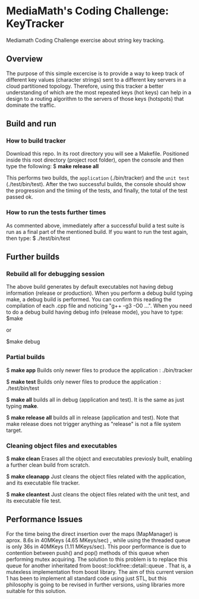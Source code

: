 # MediaMath's Coding Challenge: KeyTracker
Mediamath Coding Challenge exercise about string key tracking.

## Overview
The purpose of this simple excercise is to provide a way to keep track of different key values (character strings) sent to a different key servers in a cloud partitioned topology. Therefore, using this tracker a better understanding of which are the most repeated keys (hot keys) can help in a design to a routing algorithm to the servers of those keys (hotspots) that dominate the traffic.

## Build and run
### How to build tracker
Download this repo. In its root directory you will see a Makefile. Positioned inside this root directory (project root folder), open the console and then type the following:
$ **make release all**

This performs two builds, the `application` (./bin/tracker) and the `unit test` (./test/bin/test). After the two successful builds, the console should show the progression and the timing of the tests, and finally, the total of the test passed ok.

### How to run the tests further times
As commented above, immediately after a successful build a test suite is run as a final part of the mentioned build. If you want to run the test again, then type:
$ ./test/bin/test

## Further builds
### Rebuild all for debugging session
The above build generates by default executables not having debug information (release or production). When you perform a debug build typing make, a debug build is performed. You can confirm this reading the compilation of each .cpp file and noticing "g++ -g3 -O0 ...". When you need to do a debug build having debug info (release mode), you have to type:
$make

or

$make debug

### Partial builds
$ **make app**  Builds only newer files to produce the application : ./bin/tracker

$ **make test** Builds only newer files to produce the application : ./test/bin/test

$ **make all** builds all in debug (application and test). It is the same as just typing **make**.

$ **make release all** builds all in release (application and test). Note that make release does not trigger anything as "release" is not a file system target.

### Cleaning object files and executables
$ **make clean** Erases all the object and executables previosly built, enabling a further clean build from scratch.

$ **make cleanapp** Just cleans the object files related with the application, and its executable file tracker.

$ **make cleantest** Just cleans the object files related with the unit test, and its executable file test.

## Performance Issues

For the time being the direct insertion over the maps (MapManager) is aprox. 8.6s in 40MKeys (4.65 MKeys/sec) , while using the threaded queue is only 36s in 40MKeys (1.11 MKeys/sec).
This poor performance is due to contention between push() and pop() methods of this queue when performing mutex acquiring. The solution to this problem is to replace this queue for another inheritated from boost::lockfree::detail::queue . That is, a mutexless implementation from boost library. The aim of this current version 1 has been to implement all standard code using just STL, but this philosophy is going to be revised in further versions, using libraries more suitable for this solution.

